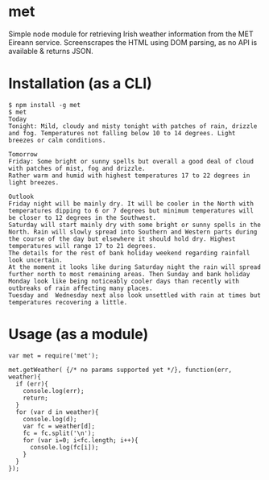 met
===

Simple node module for retrieving Irish weather information from the MET Eireann service.
Screenscrapes the HTML using DOM parsing, as no API is available & returns JSON.

Installation (as a CLI)
======================

    $ npm install -g met
    $ met
    Today
    Tonight: Mild, cloudy and misty tonight with patches of rain, drizzle and fog. Temperatures not falling below 10 to 14 degrees. Light breezes or calm conditions.

    Tomorrow
    Friday: Some bright or sunny spells but overall a good deal of cloud with patches of mist, fog and drizzle.
    Rather warm and humid with highest temperatures 17 to 22 degrees in light breezes.

    Outlook
    Friday night will be mainly dry. It will be cooler in the North with temperatures dipping to 6 or 7 degrees but minimum temperatures will be closer to 12 degrees in the Southwest.
    Saturday will start mainly dry with some bright or sunny spells in the North. Rain will slowly spread into Southern and Western parts during the course of the day but elsewhere it should hold dry. Highest temperatures will range 17 to 21 degrees.
    The details for the rest of bank holiday weekend regarding rainfall look uncertain.
    At the moment it looks like during Saturday night the rain will spread further north to most remaining areas. Then Sunday and bank holiday Monday look like being noticeably cooler days than recently with outbreaks of rain affecting many places.
    Tuesday and  Wednesday next also look unsettled with rain at times but temperatures recovering a little. 


Usage (as a module)
===================

    var met = require('met');

    met.getWeather( {/* no params supported yet */}, function(err, weather){
      if (err){
        console.log(err);
        return;
      }
      for (var d in weather){
        console.log(d);
        var fc = weather[d];
        fc = fc.split('\n');
        for (var i=0; i<fc.length; i++){
          console.log(fc[i]);
        }
      }
    });
